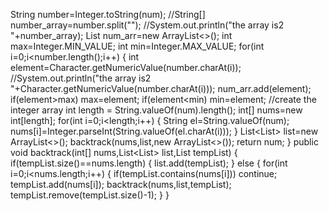 String number=Integer.toString(num);
//String[] number_array=number.split("");
//System.out.println("the array is2 "+number_array);
List<Integer> num_arr=new ArrayList<>();
int max=Integer.MIN_VALUE;
int min=Integer.MAX_VALUE;
for(int i=0;i<number.length();i++)
{   int element=Character.getNumericValue(number.charAt(i));
//System.out.println("the array is2 "+Character.getNumericValue(number.charAt(i)));
num_arr.add(element);
if(element>max) max=element;
if(element<min) min=element;
//create the integer array
int length = String.valueOf(num).length();
int[] nums=new int[length];
for(int i=0;i<length;i++)
{  String el=String.valueOf(num);
nums[i]=Integer.parseInt(String.valueOf(el.charAt(i)));
}
List<List<Integer>> list=new ArrayList<>();
backtrack(nums,list,new ArrayList<>());
return num;
}
public void backtrack(int[] nums,List<List<Integer>> list,List<Integer> tempList)
{
if(tempList.size()==nums.length)
{
list.add(tempList);
}
else
{
for(int i=0;i<nums.length;i++)
{
if(tempList.contains(nums[i])) continue;
tempList.add(nums[i]);
backtrack(nums,list,tempList);
tempList.remove(tempList.size()-1);
}
}